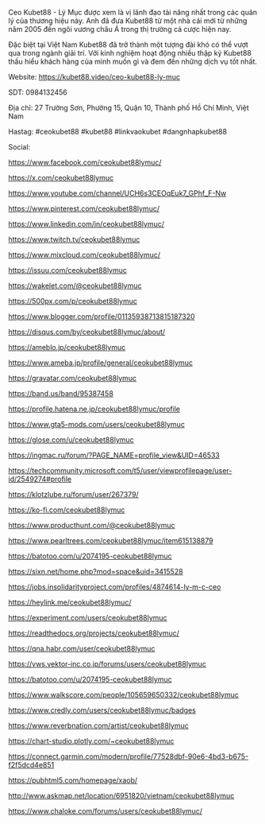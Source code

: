 Ceo Kubet88 - Lý Mục được xem là vị lãnh đạo tài năng nhất trong các quản lý của thương hiệu này. Anh đã đưa Kubet88 từ một nhà cái mới từ những năm 2005 đến ngôi vương châu Á trong thị trường cá cược hiện nay.

Đặc biệt tại Việt Nam Kubet88 đã trở thành một tượng đài khó có thể vượt qua trong ngành giải trí. Với kinh nghiệm hoạt động nhiều thập kỷ Kubet88 thấu hiểu khách hàng của mình muốn gì và đem đến những dịch vụ tốt nhất.

Website: https://kubet88.video/ceo-kubet88-ly-muc

SDT: 0984132456

Địa chỉ: 27 Trường Sơn, Phường 15, Quận 10, Thành phố Hồ Chí Minh, Việt Nam

Hastag: #ceokubet88 #kubet88 #linkvaokubet #dangnhapkubet88

Social:

https://www.facebook.com/ceokubet88lymuc/

https://x.com/ceokubet88lymuc

https://www.youtube.com/channel/UCH6s3CEOqEuk7_GPhf_F-Nw

https://www.pinterest.com/ceokubet88lymuc/

https://www.linkedin.com/in/ceokubet88lymuc/

https://www.twitch.tv/ceokubet88lymuc

https://www.mixcloud.com/ceokubet88lymuc/

https://issuu.com/ceokubet88lymuc

https://wakelet.com/@ceokubet88lymuc

https://500px.com/p/ceokubet88lymuc

https://www.blogger.com/profile/01135938713815187320

https://disqus.com/by/ceokubet88lymuc/about/

https://ameblo.jp/ceokubet88lymuc

https://www.ameba.jp/profile/general/ceokubet88lymuc

https://gravatar.com/ceokubet88lymuc

https://band.us/band/95387458

https://profile.hatena.ne.jp/ceokubet88lymuc/profile

https://www.gta5-mods.com/users/ceokubet88lymuc

https://glose.com/u/ceokubet88lymuc

https://ingmac.ru/forum/?PAGE_NAME=profile_view&UID=46533

https://techcommunity.microsoft.com/t5/user/viewprofilepage/user-id/2549274#profile

https://klotzlube.ru/forum/user/267379/

https://ko-fi.com/ceokubet88lymuc

https://www.producthunt.com/@ceokubet88lymuc

https://www.pearltrees.com/ceokubet88lymuc/item615138879

https://batotoo.com/u/2074195-ceokubet88lymuc

https://sixn.net/home.php?mod=space&uid=3415528

https://jobs.insolidarityproject.com/profiles/4874614-ly-m-c-ceo

https://heylink.me/ceokubet88lymuc/

https://experiment.com/users/ceokubet88lymuc

https://readthedocs.org/projects/ceokubet88lymuc/

https://qna.habr.com/user/ceokubet88lymuc

https://vws.vektor-inc.co.jp/forums/users/ceokubet88lymuc

https://batotoo.com/u/2074195-ceokubet88lymuc

https://www.walkscore.com/people/105659650332/ceokubet88lymuc

https://www.credly.com/users/ceokubet88lymuc/badges

https://www.reverbnation.com/artist/ceokubet88lymuc

https://chart-studio.plotly.com/~ceokubet88lymuc

https://connect.garmin.com/modern/profile/77528dbf-90e6-4bd3-b675-f2f5dcd4e851

https://pubhtml5.com/homepage/xaob/

http://www.askmap.net/location/6951820/vietnam/ceokubet88lymuc

https://www.chaloke.com/forums/users/ceokubet88lymuc/